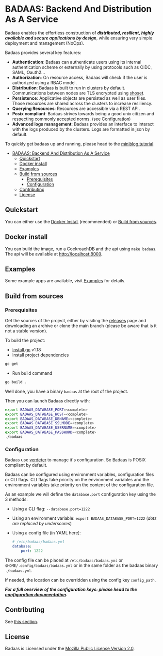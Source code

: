 # BADAAS: Backend And Distribution As A Service

Badaas enables the effortless construction of ***distributed, resilient, highly available and secure applications by design***, while ensuring very simple deployment and management (NoOps).

Badaas provides several key features:

- **Authentication**: Badaas can authenticate users using its internal authentication scheme or externally by using protocols such as OIDC, SAML, Oauth2...
- **Authorization**: On resource access, Badaas will check if the user is authorized using a RBAC model.
- **Distribution**: Badaas is built to run in clusters by default. Communications between nodes are TLS encrypted using [shoset](https://github.com/ditrit/shoset).
- **Persistence**: Applicative objects are persisted as well as user files. Those resources are shared across the clusters to increase resiliency.
- **Querying Resources**: Resources are accessible via a REST API.
- **Posix compliant**: Badaas strives towards being a good unix citizen and respecting commonly accepted norms. (see [Configuration](#configuration))
- **Advanced logs management**: Badaas provides an interface to interact with the logs produced by the clusters. Logs are formatted in json by default.

To quickly get badaas up and running, please head to the [miniblog tutorial](<!-- TODO: link the miniblog tutorial here -->)

- [BADAAS: Backend And Distribution As A Service](#badaas-backend-and-distribution-as-a-service)
  - [Quickstart](#quickstart)
  - [Docker install](#docker-install)
  - [Examples](#examples)
  - [Build from sources](#build-from-sources)
    - [Prerequisites](#prerequisites)
    - [Configuration](#configuration)
  - [Contributing](#contributing)
  - [License](#license)

## Quickstart

You can either use the [Docker Install](#docker-install) (recommended) or [Build from sources](#build-from-sources).

## Docker install

You can build the image, run a CockroachDB and the api using `make badaas`. The api will be available at <http://localhost:8000>.

## Examples

Some example apps are available, visit [Examples](./examples/README.md) for details.

## Build from sources

### Prerequisites

Get the sources of the project, either by visiting the [releases](https://github.com/ditrit/badaas/releases) page and downloading an archive or clone the main branch (please be aware that is it not a stable version).

To build the project:

- [Install go](https://go.dev/dl/#go1.18.4) v1.18
- Install project dependencies

```bash
go get
```

- Run build command

```bash
go build .
```

Well done, you have a binary `badaas` at the root of the project.

Then you can launch Badaas directly with:

```bash
export BADAAS_DATABASE_PORT=<complete>
export BADAAS_DATABASE_HOST=<complete>
export BADAAS_DATABASE_DBNAME=<complete>
export BADAAS_DATABASE_SSLMODE=<complete>
export BADAAS_DATABASE_USERNAME=<complete>
export BADAAS_DATABASE_PASSWORD=<complete>
./badaas 
```

### Configuration

Badaas use [verdeter](https://github.com/ditrit/verdeter) to manage it's configuration. So Badaas is POSIX compliant by default.

Badaas can be configured using environment variables, configuration files or CLI flags.
CLI flags take priority on the environment variables and the environment variables take priority on the content of the configuration file.

As an example we will define the `database.port` configuration key using the 3 methods:

- Using a CLI flag: `--database.port=1222`
- Using an environment variable: `export BADAAS_DATABASE_PORT=1222` (*dots are replaced by underscores*)
- Using a config file (in YAML here):

    ```yml
    # /etc/badaas/badaas.yml
    database:
        port: 1222
    ```

The config file can be placed at `/etc/badaas/badaas.yml` or `$HOME/.config/badaas/badaas.yml` or in the same folder as the badaas binary `./badaas.yml`.

If needed, the location can be overridden using the config key `config_path`.

***For a full overview of the configuration keys: please head to the [configuration documentation](./configuration.md).***

## Contributing

See [this section](./CONTRIBUTING.md).

## License

Badaas is Licensed under the [Mozilla Public License Version 2.0](./LICENSE).
